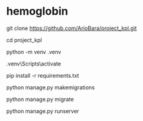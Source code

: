 # hemoglobin
git clone https://github.com/ArioBara/project_kpl.git

cd project_kpl

python -m venv .venv

.venv\Scripts\activate

pip install -r requirements.txt

python manage.py makemigrations

python manage.py migrate

python manage.py runserver
